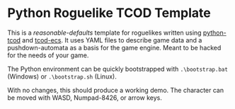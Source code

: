 # Python Roguelike TCOD Template

This is a *reasonable-defaults* template for roguelikes written using [python-tcod](https://github.com/libtcod/python-tcod) and [tcod-ecs](https://github.com/HexDecimal/python-tcod-ecs). It uses YAML files to describe game data and a pushdown-automata as a basis for the game engine. Meant to be hacked for the needs of your game. 

The Python environment can be quickly bootstrapped with `.\bootstrap.bat` (Windows) or `.\bootstrap.sh` (Linux).

With no changes, this should produce a working demo. The character can be moved with WASD, Numpad-8426, or arrow keys.
